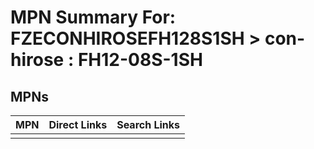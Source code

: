 



# MPN Summary For: FZECONHIROSEFH128S1SH > con-hirose : FH12-08S-1SH

## MPNs
  

|MPN|Direct Links|Search Links|
| :--- | :--- | :--- |
||||
